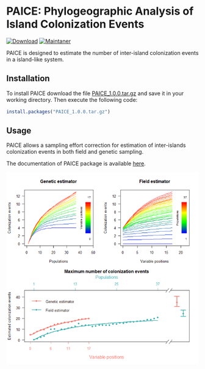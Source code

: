 # PAICE: Phylogeographic Analysis of Island Colonization Events

<!-- badges: start -->
[![Download](https://img.shields.io/badge/download-PAICE-green)](https://github.com/PAICEcode/PAICE/raw/main/PAICE_1.0.0.tar.gz)
[![Maintaner](https://img.shields.io/badge/maintainer-Alberto%20J.%20Coello-blue)](http://www.rjb.csic.es/jardinbotanico/jardin/contenido.php?Pag=413&tipo=cientifico&cod=176&len=en)
<!-- badges: end -->

PAICE is designed to estimate the number of inter-island colonization events in a island-like system.

## Installation

To install PAICE download the file [PAICE_1.0.0.tar.gz](https://github.com/PAICEcode/PAICE/raw/main/PAICE_1.0.0.tar.gz) and save it in your working directory. Then execute the following code:

```r
install.packages("PAICE_1.0.0.tar.gz")
```

## Usage

PAICE allows a sampling effort correction for estimation of inter-islands colonization events in both field and genetic sampling.

The documentation of PAICE package is available [here](./PAICE_1.0.0.pdf).

<p align="center"><img alt="Demo" src="./images/Rplot.png"></p>
